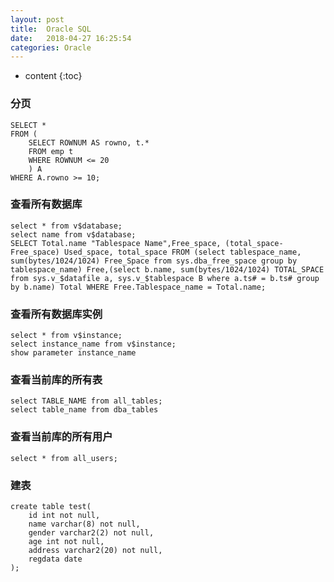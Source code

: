 ```yaml
---
layout: post
title:  Oracle SQL
date:   2018-04-27 16:25:54
categories: Oracle
---
```


* content
{:toc}

### 分页

	SELECT *
	FROM (
		SELECT ROWNUM AS rowno, t.*	
		FROM emp t
		WHERE ROWNUM <= 20
		) A
	WHERE A.rowno >= 10;
	
### 查看所有数据库

	select * from v$database;
	select name from v$database;
	SELECT Total.name "Tablespace Name",Free_space, (total_space-Free_space) Used_space, total_space FROM (select tablespace_name, sum(bytes/1024/1024) Free_Space from sys.dba_free_space group by tablespace_name) Free,(select b.name, sum(bytes/1024/1024) TOTAL_SPACE from sys.v_$datafile a, sys.v_$tablespace B where a.ts# = b.ts# group by b.name) Total WHERE Free.Tablespace_name = Total.name;

### 查看所有数据库实例

	select * from v$instance;
	select instance_name from v$instance;
	show parameter instance_name
	
### 查看当前库的所有表

	select TABLE_NAME from all_tables;
	select table_name from dba_tables
	
### 查看当前库的所有用户

	select * from all_users;
	
### 建表

	create table test(
		id int not null,
		name varchar(8) not null,
		gender varchar2(2) not null,
		age int not null,
		address varchar2(20) not null,
		regdata date
	);

